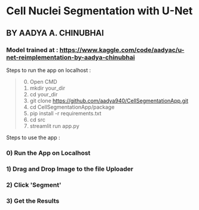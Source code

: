 
# Cell Nuclei Segmentation with U-Net
 
 ## BY AADYA A. CHINUBHAI

### Model trained at : https://www.kaggle.com/code/aadyac/u-net-reimplementation-by-aadya-chinubhai

Steps to run the app on localhost :
> 0) Open CMD
> 1) mkdir your_dir
> 2) cd your_dir
> 3) git clone https://github.com/aadya940/CellSegmentationApp.git
> 4) cd CellSegmentationApp/package
> 5) pip install -r requirements.txt
> 6) cd src
> 7) streamlit run app.py


Steps to use the app :
### 0) Run the App on Localhost
### 1) Drag and Drop Image to the file Uploader
### 2) Click 'Segment'
### 3) Get the Results
